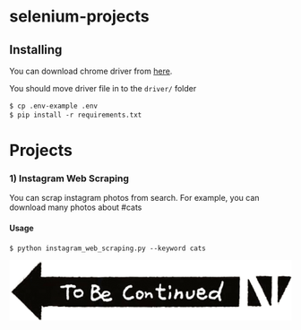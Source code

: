# selenium-projects

## Installing
You can download chrome driver from [here](https://chromedriver.chromium.org/downloads).

You should move driver file in to the ``driver/`` folder
```shell
$ cp .env-example .env
$ pip install -r requirements.txt
```

# Projects

### 1) Instagram Web Scraping
You can scrap instagram photos from search.
For example, you can download many photos about #cats

#### Usage
```shell
$ python instagram_web_scraping.py --keyword cats
```


![To Be Continued](readme_images/to-be-continued.png)
